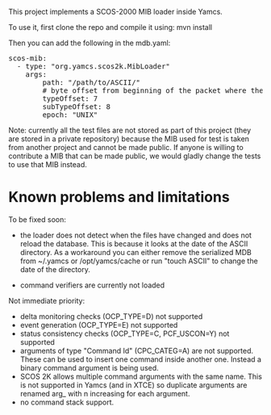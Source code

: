 This project implements a SCOS-2000 MIB loader inside Yamcs.

To use it, first clone the repo and compile it using:
mvn install

Then you can add the following in the mdb.yaml:
<pre>
scos-mib:
  - type: "org.yamcs.scos2k.MibLoader"
    args: 
        path: "/path/to/ASCII/"
        # byte offset from beginning of the packet where the type and subType are read from     
        typeOffset: 7
        subTypeOffset: 8
        epoch: "UNIX"
</pre>

Note: currently all the test files are not stored as part of this project (they are stored in a private repository) because the MIB used for test is taken from another project and cannot be made public. If anyone is willing to contribute a MIB that can be made public, we would gladly change the tests to use that MIB instead.


# Known problems and limitations

To be fixed soon:

* the loader does not detect when the files have changed and does not reload the database. This is because it looks at the date  of the ASCII directory. As a workaround you can either remove the serialized MDB from ~/.yamcs or /opt/yamcs/cache or run "touch ASCII" to change the date of the directory.

* command verifiers are currently not loaded


Not immediate priority:

* delta monitoring checks (OCP_TYPE=D) not supported
* event generation (OCP_TYPE=E) not supported
* status consistency checks (OCP_TYPE=C, PCF_USCON=Y) not supported
* arguments of type "Command Id" (CPC_CATEG=A) are not supported. These can be used to insert one command inside another one. Instead a binary command argument is being used.
* SCOS 2K allows multiple command arguments with the same name. This is not supported in Yamcs (and in XTCE) so duplicate arguments are renamed arg_<n>  with n increasing for each argument. 
* no command stack support.
 
